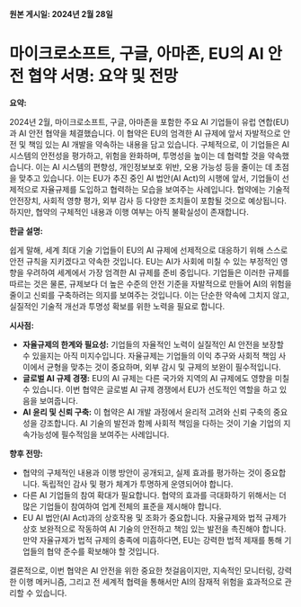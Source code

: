 **원본 게시일: 2024년 2월 28일**

# 마이크로소프트, 구글, 아마존, EU의 AI 안전 협약 서명: 요약 및 전망

**요약:**

2024년 2월, 마이크로소프트, 구글, 아마존을 포함한 주요 AI 기업들이 유럽 연합(EU)과 AI 안전 협약을 체결했습니다.  이 협약은 EU의 엄격한 AI 규제에 앞서 자발적으로 안전 및 책임 있는 AI 개발을 약속하는 내용을 담고 있습니다.  구체적으로, 이 기업들은 AI 시스템의 안전성을 평가하고, 위험을 완화하며, 투명성을 높이는 데 협력할 것을 약속했습니다. 이는  AI 시스템의 편향성, 개인정보보호 위반, 오용 가능성 등을 줄이는 데 초점을 맞추고 있습니다.  이는 EU가 추진 중인 AI 법안(AI Act)의 시행에 앞서,  기업들이 선제적으로  자율규제를 도입하고  협력하는 모습을 보여주는 사례입니다.  협약에는 기술적 안전장치,  사회적 영향 평가,  외부 감사 등 다양한 조치들이 포함될 것으로 예상됩니다.  하지만, 협약의 구체적인 내용과 이행 여부는 아직 불확실성이 존재합니다.


**한글 설명:**

쉽게 말해,  세계 최대 기술 기업들이 EU의 AI 규제에 선제적으로 대응하기 위해 스스로 안전 규칙을 지키겠다고 약속한 것입니다.  EU는  AI가 사회에 미칠 수 있는 부정적인 영향을 우려하여  세계에서 가장 엄격한 AI 규제를 준비 중입니다.  기업들은 이러한 규제를 따르는 것은 물론,  규제보다 더 높은 수준의 안전 기준을 자발적으로 만들어  AI의 위험을 줄이고 신뢰를 구축하려는 의지를 보여주는 것입니다.  이는 단순한 약속에 그치지 않고,  실질적인 기술적 개선과 투명성 확보를 위한 노력을 필요로 합니다.


**시사점:**

* **자율규제의 한계와 필요성:**  기업들의 자율적인 노력이  실질적인 AI 안전을 보장할 수 있을지는 아직 미지수입니다.  자율규제는  기업들의 이익 추구와 사회적 책임 사이에서 균형을 맞추는 것이 중요하며,  외부 감시 및 규제의 보완이 필수적입니다.
* **글로벌 AI 규제 경쟁:**  EU의 AI 규제는  다른 국가와 지역의 AI 규제에도 영향을 미칠 수 있습니다.  이번 협약은  글로벌 AI 규제 경쟁에서 EU가 선도적인 역할을 하고 있음을 보여줍니다.
* **AI 윤리 및 신뢰 구축:**  이 협약은  AI 개발 과정에서 윤리적 고려와 신뢰 구축의 중요성을 강조합니다.  AI 기술의 발전과 함께 사회적 책임을 다하는 것이  기술 기업의 지속가능성에 필수적임을 보여주는 사례입니다.


**향후 전망:**

* 협약의 구체적인 내용과 이행 방안이  공개되고,  실제 효과를 평가하는 것이 중요합니다.  독립적인 감사 및 평가 체계가  투명하게 운영되어야 합니다.
* 다른 AI 기업들의 참여 확대가 필요합니다.  협약의 효과를 극대화하기 위해서는 더 많은 기업들이 참여하여  업계 전체의 표준을 제시해야 합니다.
* EU AI 법안(AI Act)과의 상호작용 및 조화가 중요합니다.  자율규제와 법적 규제가  상호 보완적으로 작동하여  AI 기술의 안전하고 책임 있는 발전을 촉진해야 합니다.  만약 자율규제가  법적 규제의 충족에 미흡하다면,  EU는 강력한 법적 제재를 통해  기업들의 협약 준수를 확보해야 할 것입니다.


결론적으로, 이번 협약은 AI 안전을 위한 중요한 첫걸음이지만,  지속적인 모니터링,  강력한 이행 메커니즘,  그리고  전 세계적 협력을 통해서만  AI의 잠재적 위험을 효과적으로 관리할 수 있습니다.